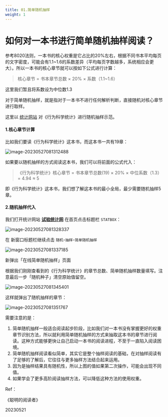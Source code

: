 ```yaml
---
title: 01.简单随机抽样
weight: 1
---
```


# 如何对一本书进行简单随机抽样阅读？

参考8020法则，一本书的核心权重是它占比的20%左右，根据不同书本平均每页的文字密度，可能会有1.1~1.6的系数差异（平均每页字数越多，系统相应会更大）。所以一本书的核心章节就可以按如下公式进行计算：

> 核心章节 = 书本章节总数 × 20% × 系数（1.1~1.6）

这里我们暂且将系数设为中位数1.3

对于简单随机抽样，就是指对于一本书不进行任何解析判断，直接随机对核心章节进行取样。

这里以 [统计网站](www.trialstats.com) 对《行为科学统计》进行随机抽样示范。

#### 1.核心章节计算

比如我们要读《行为科学统计》这本书，而这本书一共有19章：

![image-20230527081312488](https://pbox.online/202305270813613.png)

如果要以随机抽样的方式阅读这本书，我们可以将前面的公式代入：

> 《行为科学统计》核心章节 = 书本章节总数(19) × 20% × 中位系数（1.3）= 4.94 ≈ 5

即《行为科学统计》这本书，我们想了解这本书的最小全局，最少需要随机抽样5章。

#### 2.随机抽样代入

我们打开统计网站 **[试验统计网](www.trialstats.com)** 在首页点击标题栏 `STATBOX`：

![image-20230527081328337](https://pbox.online/202305270813361.png)

在 新窗口标题栏继续点击 `随机`-`抽样`-`简单随机抽样`

![image-20230527081337185](https://pbox.online/202305270813229.png)

新弹出「在线简单随机抽样」页面

根据我们刚刚查看到的《行为科学统计》的章节总数、简单随机抽样数量填写。注意最后一步「随机种子」清空原始值留空。

![image-20230527081345401](https://pbox.online/202305270813437.png)

这样就弹出了随机抽样的章节：

![image-20230527081351767](https://pbox.online/202305270813800.png)

需要注意的是：

1. 简单随机抽样一般适合阅读起步阶段，比如我们对一本书没有掌握更好的权重章节识别方法，所以就利用简单随机抽样的方式来抽取这本书的章节进行阅读。这种方式能够更快让自己启动一本书的阅读进程，不至于一直陷入阅读困境。
2. 简单随机抽样阅读看似简单，其实它是整个抽样阅读的基础，在对抽样阅读有了足够的了解后，它往往与更多抽样方法结合起来运用。
3. 因为是抽样结果具有随机性，所以上图的值如果第二次操作，可能会出现不同值。
4. 如果学会了更多高阶阅读抽样方法，可以降低这种方法的使用权重。



Ref：

《聪明的阅读者》

20230521
